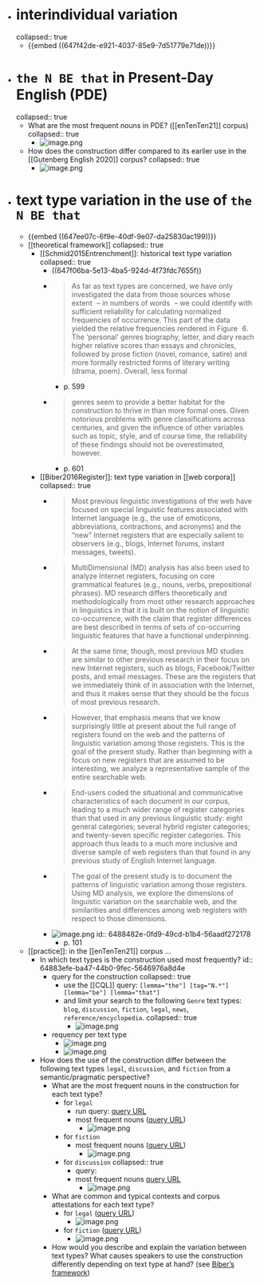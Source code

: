 - # interindividual variation
  collapsed:: true
	- {{embed ((647f42de-e921-4037-85e9-7d51779e71de))}}
- # `the N BE that` in Present-Day English (PDE)
  collapsed:: true
	- What are the most frequent nouns in PDE? ([[enTenTen21]] corpus)
	  collapsed:: true
		- ![image.png](../assets/image_1686656629845_0.png)
	- How does the construction differ compared to its earlier use in the [[Gutenberg English 2020]] corpus?
	  collapsed:: true
		- ![image.png](../assets/image_1686656813763_0.png)
- # text type variation in the use of `the N BE that`
	- {{embed ((647ee07c-6f9e-40df-9e07-da25830ac199))}}
	- [[theoretical framework]]
	  collapsed:: true
		- [[Schmid2015Entrenchment]]: historical text type variation
		  collapsed:: true
			- ((647f06ba-5e13-4ba5-924d-4f73fdc7655f))
			- > As far as text types are concerned, we have only investigated the data from those sources whose extent – in numbers of words – we could identify with sufficient reliability for calculating normalized frequencies of occurrence. This part of the data yielded the relative frequencies rendered in Figure 6. The ‘personal’ genres biography, letter, and diary reach higher relative scores than essays and chronicles, followed by prose fiction (novel, romance, satire) and more formally restricted forms of literary writing (drama, poem). Overall, less formal
				- p. 599
			- > genres seem to provide a better habitat for the construction to thrive in than more formal ones. Given notorious problems with genre classifications across centuries, and given the influence of other variables such as topic, style, and of course time, the reliability of these findings should not be overestimated, however.
				- p. 601
		- [[Biber2016Register]]: text type variation in [[web corpora]]
		  collapsed:: true
			- > Most previous linguistic investigations of the web have focused on special linguistic features associated with Internet language (e.g., the use of emoticons, abbreviations, contractions, and acronyms) and the “new” Internet registers that are especially salient to observers (e.g., blogs, Internet forums, instant messages, tweets).
			- > MultiDimensional (MD) analysis has also been used to analyze Internet registers, focusing on core grammatical features (e.g., nouns, verbs, prepositional phrases). MD research differs theoretically and methodologically from most other research approaches in linguistics in that it is built on the notion of linguistic co-occurrence, with the claim that register differences are best described in terms of sets of co-occurring linguistic features that have a functional underpinning.
			- > At the same time, though, most previous MD studies are similar to other previous research in their focus on new Internet registers, such as blogs, Facebook/Twitter posts, and email messages. These are the registers that we immediately think of in association with the Internet, and thus it makes sense that they should be the focus of most previous research.
			- > However, that emphasis means that we know surprisingly little at present about the full range of registers found on the web and the patterns of linguistic variation among those registers. This is the goal of the present study. Rather than beginning with a focus on new registers that are assumed to be interesting, we analyze a representative sample of the entire searchable web.
			- > End-users coded the situational and communicative characteristics of each document in our corpus, leading to a much wider range of register categories than that used in any previous linguistic study: eight general categories; several hybrid register categories; and twenty-seven specific register categories. This approach thus leads to a much more inclusive and diverse sample of web registers than that found in any previous study of English Internet language.
			- > The goal of the present study is to document the patterns of linguistic variation among those registers. Using MD analysis, we explore the dimensions of linguistic variation on the searchable web, and the similarities and differences among web registers with respect to those dimensions.
			- ![image.png](../assets/image_1686654922320_0.png)
			  id:: 6488482e-0fd9-49cd-b1b4-56aadf272178
				- p. 101
	- [[practice]]: in the [[enTenTen21]] corpus …
		- In which text types is the construction used most frequently?
		  id:: 64883efe-ba47-44b0-9fec-5646976a8d4e
			- query for the construction
			  collapsed:: true
				- use the [[CQL]] query: `[lemma="the"] [tag="N.*"] [lemma="be"] [lemma="that"]`
				- and limit your search to the following `Genre` text types: `blog`, `discussion`, `fiction`, `legal`, `news`, `reference/encyclopedia`.
				  collapsed:: true
					- ![image.png](../assets/image_1686654470661_0.png)
			- requency per text type
				- ![image.png](../assets/image_1686654545264_0.png)
				- ![image.png](../assets/image_1686654619987_0.png)
		- How does the use of the construction differ between the following text types `legal`, `discussion`, and `fiction` from a semantic/pragmatic perspective?
			- What are the most frequent nouns in the construction for each text type?
				- for `legal`
					- run query: [query URL](https://app.sketchengine.eu/#concordance?corpname=preloaded%2Fententen21_tt31&tab=advanced&queryselector=cql&attrs=word&viewmode=kwic&attr_allpos=all&refs_up=0&shorten_refs=1&glue=1&gdexcnt=300&show_gdex_scores=0&itemsPerPage=20&structs=s%2Cg&refs=doc.website&default_attr=lemma&cql=%5Btag%22N.*%22%5D%20%20within%20%5Blemma%3D%22the%22%5D%20%5Btag%3D%22N.*%22%5D%20%5Blemma%3D%22be%22%5D%20%5Blemma%3D%22that%22%5D&showresults=1&tts=%7B%22doc.genre%22%3A%5B%22legal%22%5D%7D&showTBL=0&tbl_template=&gdexconf=&cb=stag%3D%22N.*%22%23i%23slemma%3D%22the%22%23stag%3D%22N.*%22%23slemma%3D%22be%22%23slemma%3D%22that%22&f_tab=advanced&f_showrelfrq=1&f_showperc=0&f_showreldens=1&f_showreltt=1&c_customrange=0&operations=%5B%7B%22name%22%3A%22cql%22%2C%22arg%22%3A%22%5Btag%3D%5C%22N.*%5C%22%5D%20%20within%20%5Blemma%3D%5C%22the%5C%22%5D%20%5Btag%3D%5C%22N.*%5C%22%5D%20%5Blemma%3D%5C%22be%5C%22%5D%20%5Blemma%3D%5C%22that%5C%22%5D%22%2C%22query%22%3A%7B%22queryselector%22%3A%22cqlrow%22%2C%22cql%22%3A%22%5Btag%3D%5C%22N.*%5C%22%5D%20%20within%20%5Blemma%3D%5C%22the%5C%22%5D%20%5Btag%3D%5C%22N.*%5C%22%5D%20%5Blemma%3D%5C%22be%5C%22%5D%20%5Blemma%3D%5C%22that%5C%22%5D%22%2C%22default_attr%22%3A%22lemma%22%2C%22sca_doc.genre%22%3A%5B%22legal%22%5D%7D%2C%22id%22%3A1252%7D%5D)
					- most frequent nouns ([query URL](https://app.sketchengine.eu/#concordance?corpname=preloaded%2Fententen21_tt31&tab=advanced&queryselector=cql&attrs=word&viewmode=kwic&attr_allpos=all&refs_up=0&shorten_refs=1&glue=1&gdexcnt=300&show_gdex_scores=0&itemsPerPage=20&structs=s%2Cg&refs=%3Ddoc.website&default_attr=lemma&cql=%5Btag%3D%22N.*%22%5D%20%20within%20%5Blemma%3D%22the%22%5D%20%5Btag%3D%22N.*%22%5D%20%5Blemma%3D%22be%22%5D%20%5Blemma%3D%22that%22%5D&showresults=1&results_screen=frequency&tts=%7B%22doc.genre%22%3A%5B%22legal%22%5D%7D&showTBL=0&tbl_template=&gdexconf=&cb=stag%3D%22N.*%22%23i%23slemma%3D%22the%22%23stag%3D%22N.*%22%23slemma%3D%22be%22%23slemma%3D%22that%22&f_freqml=%5B%7B%22attr%22%3A%22lemma%22%2C%22ctx%22%3A%220%22%2C%22base%22%3A%22kwic%22%7D%5D&f_tab=advanced&f_showrelfrq=1&f_showperc=0&f_showreldens=1&f_showreltt=1&c_customrange=0&operations=%5B%7B%22name%22%3A%22cql%22%2C%22arg%22%3A%22%5Btag%3D%5C%22N.*%5C%22%5D%20%20within%20%5Blemma%3D%5C%22the%5C%22%5D%20%5Btag%3D%5C%22N.*%5C%22%5D%20%5Blemma%3D%5C%22be%5C%22%5D%20%5Blemma%3D%5C%22that%5C%22%5D%22%2C%22query%22%3A%7B%22queryselector%22%3A%22cqlrow%22%2C%22cql%22%3A%22%5Btag%3D%5C%22N.*%5C%22%5D%20%20within%20%5Blemma%3D%5C%22the%5C%22%5D%20%5Btag%3D%5C%22N.*%5C%22%5D%20%5Blemma%3D%5C%22be%5C%22%5D%20%5Blemma%3D%5C%22that%5C%22%5D%22%2C%22default_attr%22%3A%22lemma%22%2C%22sca_doc.genre%22%3A%5B%22legal%22%5D%7D%2C%22id%22%3A1252%7D%5D))
						- ![image.png](../assets/image_1687256545027_0.png)
				- for `fiction`
					- most frequent nouns ([query URL](https://app.sketchengine.eu/#concordance?corpname=preloaded%2Fententen21_tt31&tab=advanced&queryselector=cql&attrs=word&viewmode=kwic&attr_allpos=all&refs_up=0&shorten_refs=1&glue=1&gdexcnt=300&show_gdex_scores=0&itemsPerPage=20&structs=s%2Cg&refs=%3Ddoc.website&default_attr=lemma&cql=%5Btag%3D%22N.*%22%5D%20%20within%20%5Blemma%3D%22the%22%5D%20%5Btag%3D%22N.*%22%5D%20%5Blemma%3D%22be%22%5D%20%5Blemma%3D%22that%22%5D&showresults=1&results_screen=frequency&tts=%7B%22doc.genre%22%3A%5B%22fiction%22%5D%7D&showTBL=0&tbl_template=&gdexconf=&cb=stag%3D%22N.*%22%23i%23slemma%3D%22the%22%23stag%3D%22N.*%22%23slemma%3D%22be%22%23slemma%3D%22that%22&f_freqml=%5B%7B%22attr%22%3A%22lemma%22%2C%22ctx%22%3A%220%22%2C%22base%22%3A%22kwic%22%7D%5D&f_tab=advanced&f_showrelfrq=1&f_showperc=0&f_showreldens=1&f_showreltt=1&c_customrange=0&operations=%5B%7B%22name%22%3A%22cql%22%2C%22arg%22%3A%22%5Btag%3D%5C%22N.*%5C%22%5D%20%20within%20%5Blemma%3D%5C%22the%5C%22%5D%20%5Btag%3D%5C%22N.*%5C%22%5D%20%5Blemma%3D%5C%22be%5C%22%5D%20%5Blemma%3D%5C%22that%5C%22%5D%22%2C%22query%22%3A%7B%22queryselector%22%3A%22cqlrow%22%2C%22cql%22%3A%22%5Btag%3D%5C%22N.*%5C%22%5D%20%20within%20%5Blemma%3D%5C%22the%5C%22%5D%20%5Btag%3D%5C%22N.*%5C%22%5D%20%5Blemma%3D%5C%22be%5C%22%5D%20%5Blemma%3D%5C%22that%5C%22%5D%22%2C%22default_attr%22%3A%22lemma%22%2C%22sca_doc.genre%22%3A%5B%22fiction%22%5D%7D%2C%22id%22%3A1252%7D%5D))
						- ![image.png](../assets/image_1687258158012_0.png)
				- for `discussion`
				  collapsed:: true
					- query:
					- most frequent nouns [query URL](https://app.sketchengine.eu/#concordance?corpname=preloaded%2Fententen21_tt31&tab=advanced&queryselector=cql&attrs=word&viewmode=kwic&attr_allpos=all&refs_up=0&shorten_refs=1&glue=1&gdexcnt=300&show_gdex_scores=0&itemsPerPage=20&structs=s%2Cg&refs=%3Ddoc.website&default_attr=lemma&cql=%5Btag%3D%22N.*%22%5D%20%20within%20%5Blemma%3D%22the%22%5D%20%5Btag%3D%22N.*%22%5D%20%5Blemma%3D%22be%22%5D%20%5Blemma%3D%22that%22%5D&showresults=1&results_screen=frequency&tts=%7B%22doc.genre%22%3A%5B%22discussion%22%5D%7D&showTBL=0&tbl_template=&gdexconf=&cb=stag%3D%22N.*%22%23i%23slemma%3D%22the%22%23stag%3D%22N.*%22%23slemma%3D%22be%22%23slemma%3D%22that%22&f_freqml=%5B%7B%22attr%22%3A%22lemma%22%2C%22ctx%22%3A%220%22%2C%22base%22%3A%22kwic%22%7D%5D&f_tab=advanced&f_showrelfrq=1&f_showperc=0&f_showreldens=1&f_showreltt=1&c_customrange=0&operations=%5B%7B%22name%22%3A%22cql%22%2C%22arg%22%3A%22%5Btag%3D%5C%22N.*%5C%22%5D%20%20within%20%5Blemma%3D%5C%22the%5C%22%5D%20%5Btag%3D%5C%22N.*%5C%22%5D%20%5Blemma%3D%5C%22be%5C%22%5D%20%5Blemma%3D%5C%22that%5C%22%5D%22%2C%22query%22%3A%7B%22queryselector%22%3A%22cqlrow%22%2C%22cql%22%3A%22%5Btag%3D%5C%22N.*%5C%22%5D%20%20within%20%5Blemma%3D%5C%22the%5C%22%5D%20%5Btag%3D%5C%22N.*%5C%22%5D%20%5Blemma%3D%5C%22be%5C%22%5D%20%5Blemma%3D%5C%22that%5C%22%5D%22%2C%22default_attr%22%3A%22lemma%22%2C%22sca_doc.genre%22%3A%5B%22discussion%22%5D%7D%2C%22id%22%3A1252%7D%5D)
						- ![image.png](../assets/image_1687257380327_0.png)
			- What are common and typical contexts and corpus attestations for each text type?
				- for `legal` ([query URL](https://app.sketchengine.eu/#concordance?corpname=preloaded%2Fententen21_tt31&tab=advanced&queryselector=cql&attrs=word&viewmode=kwic&attr_allpos=all&refs_up=0&shorten_refs=1&glue=1&gdexcnt=300&show_gdex_scores=0&itemsPerPage=20&structs=s%2Cg&refs=doc.website&default_attr=lemma&cql=%5Btag%22N.*%22%5D%20%20within%20%5Blemma%3D%22the%22%5D%20%5Btag%3D%22N.*%22%5D%20%5Blemma%3D%22be%22%5D%20%5Blemma%3D%22that%22%5D&showresults=1&tts=%7B%22doc.genre%22%3A%5B%22legal%22%5D%7D&showTBL=0&tbl_template=&gdexconf=&cb=stag%3D%22N.*%22%23i%23slemma%3D%22the%22%23stag%3D%22N.*%22%23slemma%3D%22be%22%23slemma%3D%22that%22&f_tab=advanced&f_showrelfrq=1&f_showperc=0&f_showreldens=1&f_showreltt=1&c_customrange=0&operations=%5B%7B%22name%22%3A%22cql%22%2C%22arg%22%3A%22%5Btag%3D%5C%22N.*%5C%22%5D%20%20within%20%5Blemma%3D%5C%22the%5C%22%5D%20%5Btag%3D%5C%22N.*%5C%22%5D%20%5Blemma%3D%5C%22be%5C%22%5D%20%5Blemma%3D%5C%22that%5C%22%5D%22%2C%22query%22%3A%7B%22queryselector%22%3A%22cqlrow%22%2C%22cql%22%3A%22%5Btag%3D%5C%22N.*%5C%22%5D%20%20within%20%5Blemma%3D%5C%22the%5C%22%5D%20%5Btag%3D%5C%22N.*%5C%22%5D%20%5Blemma%3D%5C%22be%5C%22%5D%20%5Blemma%3D%5C%22that%5C%22%5D%22%2C%22default_attr%22%3A%22lemma%22%2C%22sca_doc.genre%22%3A%5B%22legal%22%5D%7D%2C%22id%22%3A1252%7D%5D))
					- ![image.png](../assets/image_1687256217207_0.png)
				- for `fiction` ([query URL](https://app.sketchengine.eu/#concordance?corpname=preloaded%2Fententen21_tt31&tab=advanced&queryselector=cql&attrs=word&viewmode=kwic&attr_allpos=all&refs_up=0&shorten_refs=1&glue=1&gdexcnt=300&show_gdex_scores=0&itemsPerPage=20&structs=s%2Cg&refs=%3Ddoc.website&default_attr=lemma&cql=%5Btag%3D%22N.*%22%5D%20%20within%20%5Blemma%3D%22the%22%5D%20%5Btag%3D%22N.*%22%5D%20%5Blemma%3D%22be%22%5D%20%5Blemma%3D%22that%22%5D&showresults=1&tts=%7B%22doc.genre%22%3A%5B%22fiction%22%5D%7D&showTBL=0&tbl_template=&gdexconf=&cb=stag%3D%22N.*%22%23i%23slemma%3D%22the%22%23stag%3D%22N.*%22%23slemma%3D%22be%22%23slemma%3D%22that%22&f_freqml=%5B%7B%22attr%22%3A%22lemma%22%2C%22ctx%22%3A%220%22%2C%22base%22%3A%22kwic%22%7D%5D&f_tab=advanced&f_showrelfrq=1&f_showperc=0&f_showreldens=1&f_showreltt=1&c_customrange=0&operations=%5B%7B%22name%22%3A%22cql%22%2C%22arg%22%3A%22%5Btag%3D%5C%22N.*%5C%22%5D%20%20within%20%5Blemma%3D%5C%22the%5C%22%5D%20%5Btag%3D%5C%22N.*%5C%22%5D%20%5Blemma%3D%5C%22be%5C%22%5D%20%5Blemma%3D%5C%22that%5C%22%5D%22%2C%22query%22%3A%7B%22queryselector%22%3A%22cqlrow%22%2C%22cql%22%3A%22%5Btag%3D%5C%22N.*%5C%22%5D%20%20within%20%5Blemma%3D%5C%22the%5C%22%5D%20%5Btag%3D%5C%22N.*%5C%22%5D%20%5Blemma%3D%5C%22be%5C%22%5D%20%5Blemma%3D%5C%22that%5C%22%5D%22%2C%22default_attr%22%3A%22lemma%22%2C%22sca_doc.genre%22%3A%5B%22fiction%22%5D%7D%2C%22id%22%3A1252%7D%5D))
					- ![image.png](../assets/image_1687258248809_0.png)
			- How would you describe and explain the variation between text types? What causes speakers to use the construction differently depending on text type at hand? (see [Biber’s framework](((6488482e-0fd9-49cd-b1b4-56aadf272178))))